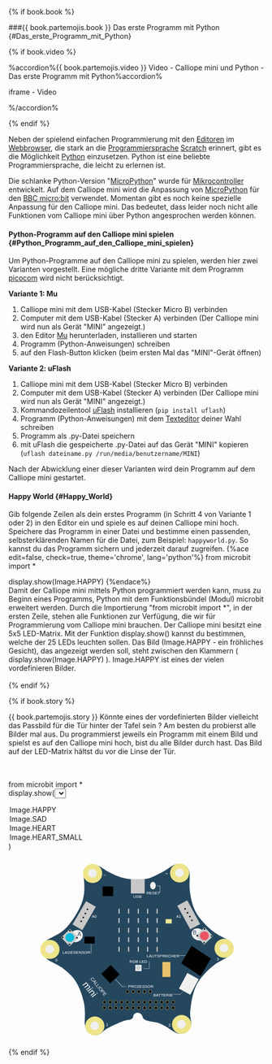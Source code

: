 {% if book.book %}

###{{ book.partemojis.book }} Das erste Programm mit Python {#Das_erste_Programm_mit_Python}

{% if book.video %}

%accordion%{{ book.partemojis.video }} Video - Calliope mini und Python - Das erste Programm mit Python%accordion%

iframe - Video

%/accordion%

<p></p>
{% endif %}

Neben der spielend einfachen Programmierung mit den [Editoren](http://calliope.cc/editor)
im [Webbrowser](https://de.wikipedia.org/wiki/Webbrowser), die stark an
die [Programmiersprache](https://de.wikipedia.org/wiki/Programmiersprache)
[Scratch](https://de.wikipedia.org/wiki/Scratch_%28Programmiersprache%29) erinnert,
gibt es die Möglichkeit [Python](https://de.wikipedia.org/wiki/Python_%28Programmiersprache%29) einzusetzen.
Python ist eine beliebte Programmiersprache, die leicht zu erlernen ist.

Die schlanke Python-Version "[MicroPython](https://micropython.org/)" wurde
für [Mikrocontroller](https://de.wikipedia.org/wiki/Mikrocontroller) entwickelt.
Auf dem Calliope mini wird die Anpassung von [MicroPython](https://microbit-micropython.readthedocs.io/en/latest/index.html)
für den [BBC micro:bit](https://de.wikipedia.org/wiki/BBC_micro:bit) verwendet.
Momentan gibt es noch keine spezielle Anpassung für den Calliope mini.
Das bedeutet, dass leider noch nicht alle Funktionen vom Calliope mini über Python angesprochen werden können.

#### Python-Programm auf den Calliope mini spielen {#Python_Programm_auf_den_Calliope_mini_spielen}

Um Python-Programme auf den Calliope mini zu spielen, werden hier zwei Varianten vorgestellt.
Eine mögliche dritte Variante mit dem Programm [picocom](https://github.com/calliope-mini/micropython#how-to-use)
wird nicht berücksichtigt.

**Variante 1: Mu**

1. Calliope mini mit dem USB-Kabel (Stecker Micro B) verbinden
2. Computer mit dem USB-Kabel (Stecker A) verbinden (Der Calliope mini wird nun als Gerät "MINI" angezeigt.)
3. den Editor [Mu](https://codewith.mu/) herunterladen, installieren und starten
4. Programm (Python-Anweisungen) schreiben
5. auf den Flash-Button klicken (beim ersten Mal das "MINI"-Gerät öffnen)

**Variante 2: uFlash**

1. Calliope mini mit dem USB-Kabel (Stecker Micro B) verbinden
2. Computer mit dem USB-Kabel (Stecker A) verbinden (Der Calliope mini wird nun als Gerät "MINI" angezeigt.)
3. Kommandozeilentool [uFlash](https://uflash.readthedocs.io/en/latest/) installieren (`pip install uflash`)
4. Programm (Python-Anweisungen) mit dem [Texteditor](https://de.wikipedia.org/wiki/Liste_von_Texteditoren) deiner Wahl schreiben
5. Programm als .py-Datei speichern
6. mit uFlash die gespeicherte .py-Datei auf das Gerät "MINI" kopieren (`uflash dateiname.py /run/media/benutzername/MINI`)

Nach der Abwicklung einer dieser Varianten wird dein Programm auf dem Calliope mini gestartet.

#### Happy World {#Happy_World}

Gib folgende Zeilen als dein erstes Programm (in Schritt 4 von Variante 1 oder 2) in den Editor ein
und spiele es auf deinen Calliope mini hoch. Speichere das Programm in einer Datei und bestimme
einen passenden, selbsterklärenden Namen für die Datei, zum Beispiel: `happyworld.py`.
So kannst du das Programm sichern und jederzeit darauf zugreifen.
{%ace edit=false, check=true, theme='chrome', lang='python'%}
from microbit import *

display.show(Image.HAPPY)
{%endace%}
<br/>
Damit der Calliope mini mittels Python programmiert werden kann, muss zu Beginn eines Programms,
Python mit dem Funktionsbündel (Modul) microbit erweitert werden. Durch die Importierung "from microbit import *",
in der ersten Zeile, stehen alle Funktionen zur Verfügung, die wir für Programmierung vom Calliope mini brauchen.
Der Calliope mini besitzt eine 5x5 LED-Matrix. Mit der Funktion display.show() kannst du bestimmen, welche
der 25 LEDs leuchten sollen. Das Bild (Image.HAPPY - ein fröhliches Gesicht),
das angezeigt werden soll, steht zwischen den Klammern ( display.show(Image.HAPPY) ).
Image.HAPPY ist eines der vielen vordefinieren Bilder.<br/><br/>
{% endif %}

{% if book.story %}

<div style="{{book.storycss}}">{{ book.partemojis.story }}
Könnte eines der vordefinierten Bilder vielleicht das Passbild für die Tür hinter der Tafel sein ?
Am besten du probierst alle Bilder mal aus. Du programmierst jeweils ein Programm mit einem Bild
und spielst es auf den Calliope mini hoch, bist du alle Bilder durch hast. Das Bild auf der LED-Matrix
hältst du vor die Linse der Tür.

<br/><br/>
from microbit import *
<br/>
display.show(<select name="bild" size="1" onchange="setImage(this.value)"> 
<option value="HAPPY" selected>Image.HAPPY</option>
<option value="SAD">Image.SAD</option>
<option value="HEART">Image.HEART</option>
<option value="HEART_SMALL">Image.HEART_SMALL</option>
</select>)

</div>

<div style="{{book.storycss}}background-image: none;text-align:center;">

<svg
   xmlns:dc="http://purl.org/dc/elements/1.1/"
   xmlns:cc="http://creativecommons.org/ns#"
   xmlns:rdf="http://www.w3.org/1999/02/22-rdf-syntax-ns#"
   xmlns:svg="http://www.w3.org/2000/svg"
   xmlns="http://www.w3.org/2000/svg"
   width="400"
   height="360"
   viewBox="0 0 105.83334 95.250003"
   version="1.1"
   id="svg8">
  <defs
     id="defs2">
    <marker
       orient="auto"
       refY="0"
       refX="0"
       id="Arrow1Lend"
       style="overflow:visible">
      <path
         id="path3335"
         d="M 0,0 5,-5 -12.5,0 5,5 Z"
         style="fill-rule:evenodd;stroke:#000000;stroke-width:1.00000003pt"
         transform="matrix(-0.8,0,0,-0.8,-10,0)" />
    </marker>
    <marker
       orient="auto"
       refY="0"
       refX="0"
       id="Arrow1Lstart"
       style="overflow:visible">
      <path
         id="path3332"
         d="M 0,0 5,-5 -12.5,0 5,5 Z"
         style="fill-rule:evenodd;stroke:#000000;stroke-width:1.00000003pt"
         transform="matrix(0.8,0,0,0.8,10,0)" />
    </marker>
    <linearGradient
       x1="86.851997"
       x2="86.851997"
       y1="32.324001"
       gradientUnits="userSpaceOnUse"
       y2="214.61"
       id="linearGradient5820">
      <stop
         offset="0"
         style="stop-color:#b7b7b7"
         id="stop5822" />
      <stop
         offset=".06875"
         style="stop-color:#b7b7b7"
         id="stop5824" />
      <stop
         offset=".34003"
         style="stop-color:#8c8c8c"
         id="stop5826" />
      <stop
         offset=".51347"
         style="stop-color:#676767"
         id="stop5828" />
      <stop
         offset="0.55"
         style="stop-color:#6b6b6b"
         id="stop5830" />
      <stop
         offset="0.775"
         style="stop-color:#3e3e3e"
         id="stop5832" />
      <stop
         offset="1"
         style="stop-color:#000000"
         id="stop5834" />
    </linearGradient>
    <clipPath
       clipPathUnits="userSpaceOnUse"
       id="clipPath2564">
      <path
         d="M 72.54,579.24 H 539.46 V 342.15 H 72.54 Z"
         id="path2566" />
    </clipPath>
  </defs>
  <metadata
     id="metadata5">
    <rdf:RDF>
      <cc:Work
         rdf:about="">
        <dc:format>image/svg+xml</dc:format>
        <dc:type
           rdf:resource="http://purl.org/dc/dcmitype/StillImage" />
        <dc:title></dc:title>
        <cc:license
           rdf:resource="http://creativecommons.org/publicdomain/zero/1.0/" />
        <dc:creator>
          <cc:Agent>
            <dc:title>openscreencast.de</dc:title>
          </cc:Agent>
        </dc:creator>
        <dc:language>deutsch, german</dc:language>
        <dc:subject>
          <rdf:Bag>
            <rdf:li>Calliope mini</rdf:li>
            <rdf:li>Technik</rdf:li>
            <rdf:li>IT</rdf:li>
            <rdf:li>Elektronik</rdf:li>
            <rdf:li>Computer</rdf:li>
            <rdf:li>Programmieren</rdf:li>
            <rdf:li>Programmierung</rdf:li>
            <rdf:li>Board</rdf:li>
            <rdf:li>usb</rdf:li>
            <rdf:li>usb-cable</rdf:li>
            <rdf:li>USB-Kabel</rdf:li>
            <rdf:li>PC</rdf:li>
          </rdf:Bag>
        </dc:subject>
        <dc:description>Calliope mini - computer - usb - als svg</dc:description>
        <dc:source>openscreencast.de</dc:source>
      </cc:Work>
      <cc:License
         rdf:about="http://creativecommons.org/publicdomain/zero/1.0/">
        <cc:permits
           rdf:resource="http://creativecommons.org/ns#Reproduction" />
        <cc:permits
           rdf:resource="http://creativecommons.org/ns#Distribution" />
        <cc:permits
           rdf:resource="http://creativecommons.org/ns#DerivativeWorks" />
      </cc:License>
    </rdf:RDF>
  </metadata>
  <path
     id="platine"
     d="m 3.890517,45.560531 c 0.484504,-1.075115 0.396781,-0.925293 2.274994,-2.494785 1.878214,-1.569492 6.196367,-2.745546 9.577661,-6.014553 3.38129,-3.269006 7.68354,-9.941888 9.18023,-14.914747 1.4967,-4.972865 0.64634,-10.267517 0.44952,-13.638268 -0.19681,-3.370751 2.40179,-4.369583 2.40179,-4.369583 0,0 1.15801,-0.80388 3.30764,-0.432061 2.14964,0.371819 2.82031,0.829646 5.36607,2.522269 2.54575,1.692624 6.35759,3.46299 9.62311,4.308857 3.26551,0.845862 7.43926,1.038893 10.96911,0.622929 3.52985,-0.415964 6.57919,-2.275887 9.14487,-3.552322 2.56567,-1.276429 5.3027,-3.70136 7.31088,-4.179054 2.00817,-0.477693 3.29168,0.01431 4.53882,0.628068 1.24714,0.613739 1.70586,1.110572 2.38996,2.95175 0.68411,1.841178 -0.0774,5.890845 0.25665,9.290218 0.33405,3.399373 1.09522,7.529741 2.64162,10.920854 1.54642,3.391119 4.25496,6.312044 6.68692,8.69043 2.43196,2.378387 5.28147,4.198092 8.20578,5.622895 2.924318,1.424803 3.350478,1.617186 4.331978,2.983809 0.98149,1.366623 1.21088,2.994605 0.54108,4.75914 -0.66981,1.764534 -5.596698,4.021355 -8.065528,5.514169 -2.46884,1.492815 -6.99165,5.516339 -9.82619,9.804822 -2.83454,4.288478 -3.69708,10.788037 -4.18244,14.868299 -0.48536,4.080259 1.22139,6.784509 0.072,8.971419 -1.14935,2.18691 -3.0021,3.05557 -5.1994,3.24495 -2.1973,0.18937 -4.92861,-2.12451 -6.42108,-3.03517 -1.49247,-0.91065 -3.93756,-2.31015 -6.08819,-2.81413 -2.15063,-0.50397 -5.10439,-0.72873 -6.29479,-1.62777 -1.19041,-0.89904 -0.7847,-1.56698 -1.23821,-2.11256 -0.4535,-0.54557 -0.80995,-0.96747 -1.36648,-1.183907 -0.55653,-0.216436 -1.08989,-0.254535 -1.62132,-0.07282 -0.53144,0.181717 -1.03096,0.470417 -1.38617,1.034757 -0.35522,0.56433 0.0317,1.12111 -0.86902,1.97422 -0.90073,0.85311 -2.47762,0.49388 -4.65341,1.29115 -2.17578,0.79728 -6.06371,2.56586 -8.24138,3.79779 -2.17767,1.23194 -3.15056,2.915 -4.9077,3.342 -1.75714,0.427 -3.44916,-0.0959 -4.82573,-1.0966 -1.37656,-1.00068 -2.02248,-4.38383 -2.02049,-5.38782 0.002,-1.00399 0.46058,-6.194932 -0.38497,-10.142252 -0.84555,-3.94732 -2.2633,-8.114615 -4.28257,-11.225811 -2.01927,-3.111195 -4.76256,-5.333415 -7.25144,-7.229105 C 11.545818,55.286318 8.33632,54.386227 6.621698,52.957333 4.907076,51.52844 3.90978,50.602791 3.4938,49.238354 3.077821,47.873917 3.40598,46.635644 3.890479,45.560528 Z"
     style="fill:#25475e;fill-opacity:1;stroke:none;stroke-width:0.1490743px;stroke-linecap:butt;stroke-linejoin:miter;stroke-opacity:1">
    <title
       id="title4070">Platine</title>
  </path>
  <ellipse
     ry="4.9313893"
     rx="4.9995027"
     cy="8.2011948"
     cx="30.079765"
     id="ecke_minus"
     style="fill:#eee489;fill-opacity:1;stroke:none;stroke-width:0.25832531;stroke-opacity:1">
    <title
       id="title192">Ecke Minus - Krokodilklemmenanschluss</title>
  </ellipse>
  <ellipse
     ry="2.22838"
     rx="2.2591591"
     cy="8.0898094"
     cx="30.002678"
     id="path4302-6"
     style="fill:#f0f0f0;fill-opacity:1;stroke:none;stroke-width:0.1167312;stroke-opacity:1" />
  <ellipse
     ry="4.9313893"
     rx="4.9995027"
     cy="7.9493394"
     cx="75.455139"
     id="ecke_plus"
     style="fill:#eee489;fill-opacity:1;stroke:none;stroke-width:0.25832531;stroke-opacity:1">
    <title
       id="title194">Ecke Plus - Krokodilklemmenanschluss für 3.3V</title>
  </ellipse>
  <ellipse
     ry="2.22838"
     rx="2.2591591"
     cy="7.8379521"
     cx="75.378052"
     id="path4302-6-9"
     style="fill:#f0f0f0;fill-opacity:1;stroke:none;stroke-width:0.1167312;stroke-opacity:1" />
  <ellipse
     ry="4.9313893"
     rx="4.9995027"
     cy="47.162285"
     cx="98.659485"
     id="ecke_p3"
     style="fill:#eee489;fill-opacity:1;stroke:none;stroke-width:0.25832531;stroke-opacity:1">
    <title
       id="title202">Ecke P3</title>
  </ellipse>
  <ellipse
     ry="2.22838"
     rx="2.2591591"
     cy="47.050896"
     cx="98.582413"
     id="path4302-6-2"
     style="fill:#f0f0f0;fill-opacity:1;stroke:none;stroke-width:0.1167312;stroke-opacity:1" />
  <ellipse
     ry="4.9313893"
     rx="4.9995027"
     cy="86.834099"
     cx="76.474197"
     id="ecke_p2"
     style="fill:#eee489;fill-opacity:1;stroke:none;stroke-width:0.25832531;stroke-opacity:1">
    <title
       id="title200">Ecke P2</title>
  </ellipse>
  <ellipse
     ry="2.22838"
     rx="2.2591591"
     cy="86.722702"
     cx="76.397125"
     id="path4302-6-0"
     style="fill:#f0f0f0;fill-opacity:1;stroke:none;stroke-width:0.1167312;stroke-opacity:1" />
  <ellipse
     ry="4.9313893"
     rx="4.9995027"
     cy="87.627228"
     cx="31.241798"
     id="ecke_p1"
     style="fill:#eee489;fill-opacity:1;stroke:none;stroke-width:0.25832531;stroke-opacity:1">
    <title
       id="title198">Ecke P1</title>
  </ellipse>
  <ellipse
     ry="2.22838"
     rx="2.2591591"
     cy="87.515839"
     cx="31.164719"
     id="path4302-6-3"
     style="fill:#f0f0f0;fill-opacity:1;stroke:none;stroke-width:0.1167312;stroke-opacity:1" />
  <ellipse
     ry="4.9313893"
     rx="4.9995027"
     cy="47.759148"
     cx="7.8388829"
     id="ecke_p0"
     style="fill:#eee489;fill-opacity:1;stroke:none;stroke-width:0.25832531;stroke-opacity:1">
    <title
       id="title196">Ecke P0</title>
  </ellipse>
  <ellipse
     ry="2.22838"
     rx="2.2591591"
     cy="47.647758"
     cx="7.7618032"
     id="path4302-6-6"
     style="fill:#f0f0f0;fill-opacity:1;stroke:none;stroke-width:0.1167312;stroke-opacity:1" />
  <rect
     y="11.162003"
     x="50.028076"
     height="7.4461451"
     width="7.20157"
     id="usb"
     style="fill:#c8c8c8;fill-opacity:1;stroke:none;stroke-width:0.1490743;stroke-opacity:1">
    <title
       id="title1142">USB Micro B Anschluss (Programmierung, Stromversorgung)</title>
  </rect>
  <rect
     y="26.543554"
     x="53.610313"
     height="2.5082183"
     width="0.59927541"
     id="02"
     style="fill:#c8c8c8;fill-opacity:1;stroke:none;stroke-width:0.13808684;stroke-opacity:1">
    <title
       id="title4091">02</title>
  </rect>
  <rect
     y="31.462849"
     x="53.610378"
     height="2.5082183"
     width="0.59927541"
     id="12"
     style="fill:#c8c8c8;fill-opacity:1;stroke:none;stroke-width:0.13808684;stroke-opacity:1">
    <title
       id="title4101">12</title>
  </rect>
  <rect
     y="36.518127"
     x="53.610378"
     height="2.5082183"
     width="0.59927541"
     id="22"
     style="fill:#c8c8c8;fill-opacity:1;stroke:none;stroke-width:0.13808684;stroke-opacity:1">
    <title
       id="title4111">22</title>
  </rect>
  <rect
     y="41.437424"
     x="53.61042"
     height="2.5082183"
     width="0.59927541"
     id="32"
     style="fill:#c8c8c8;fill-opacity:1;stroke:none;stroke-width:0.13808684;stroke-opacity:1">
    <title
       id="title4121">32</title>
  </rect>
  <rect
     y="46.399086"
     x="53.610378"
     height="2.5082183"
     width="0.59927541"
     id="42"
     style="fill:#c8c8c8;fill-opacity:1;stroke:none;stroke-width:0.13808684;stroke-opacity:1">
    <title
       id="title4131">42</title>
  </rect>
  <rect
     y="26.543554"
     x="58.462666"
     height="2.5082183"
     width="0.59927541"
     id="03"
     style="fill:#c8c8c8;fill-opacity:1;stroke:none;stroke-width:0.13808684;stroke-opacity:1">
    <title
       id="title4093">03</title>
  </rect>
  <rect
     y="31.462849"
     x="58.462666"
     height="2.5082183"
     width="0.59927541"
     id="13"
     style="fill:#c8c8c8;fill-opacity:1;stroke:none;stroke-width:0.13808684;stroke-opacity:1">
    <title
       id="title4103">13</title>
  </rect>
  <rect
     y="36.518127"
     x="58.462666"
     height="2.5082183"
     width="0.59927541"
     id="23"
     style="fill:#c8c8c8;fill-opacity:1;stroke:none;stroke-width:0.13808684;stroke-opacity:1">
    <title
       id="title4113">23</title>
  </rect>
  <rect
     y="41.437416"
     x="58.462666"
     height="2.5082183"
     width="0.59927541"
     id="33"
     style="fill:#c8c8c8;fill-opacity:1;stroke:none;stroke-width:0.13808684;stroke-opacity:1">
    <title
       id="title4123">33</title>
  </rect>
  <rect
     y="46.399086"
     x="58.462666"
     height="2.5082183"
     width="0.59927541"
     id="43"
     style="fill:#c8c8c8;fill-opacity:1;stroke:none;stroke-width:0.13808684;stroke-opacity:1">
    <title
       id="title4133">43</title>
  </rect>
  <rect
     y="26.543554"
     x="48.539349"
     height="2.5082183"
     width="0.59927541"
     id="01"
     style="fill:#c8c8c8;fill-opacity:1;stroke:none;stroke-width:0.13808684;stroke-opacity:1">
    <title
       id="title4089">01</title>
  </rect>
  <rect
     y="31.462849"
     x="48.539349"
     height="2.5082183"
     width="0.59927541"
     id="11"
     style="fill:#c8c8c8;fill-opacity:1;stroke:none;stroke-width:0.13808684;stroke-opacity:1">
    <title
       id="title4099">11</title>
  </rect>
  <rect
     y="36.518127"
     x="48.539349"
     height="2.5082183"
     width="0.59927541"
     id="21"
     style="fill:#c8c8c8;fill-opacity:1;stroke:none;stroke-width:0.13808684;stroke-opacity:1">
    <title
       id="title4109">21</title>
  </rect>
  <rect
     y="41.437416"
     x="48.539349"
     height="2.5082183"
     width="0.59927541"
     id="31"
     style="fill:#c8c8c8;fill-opacity:1;stroke:none;stroke-width:0.13808684;stroke-opacity:1">
    <title
       id="title4119">31</title>
  </rect>
  <rect
     y="46.399086"
     x="48.539349"
     height="2.5082183"
     width="0.59927541"
     id="41"
     style="fill:#c8c8c8;fill-opacity:1;stroke:none;stroke-width:0.13808684;stroke-opacity:1">
    <title
       id="title4129">41</title>
  </rect>
  <rect
     y="26.543554"
     x="63.42437"
     height="2.5082183"
     width="0.59927541"
     id="04"
     style="fill:#c8c8c8;fill-opacity:1;stroke:none;stroke-width:0.13808684;stroke-opacity:1">
    <title
       id="title4095">04</title>
  </rect>
  <rect
     y="31.462849"
     x="63.42437"
     height="2.5082183"
     width="0.59927541"
     id="14"
     style="fill:#c8c8c8;fill-opacity:1;stroke:none;stroke-width:0.13808684;stroke-opacity:1">
    <title
       id="title4105">14</title>
  </rect>
  <rect
     y="36.518127"
     x="63.42437"
     height="2.5082183"
     width="0.59927541"
     id="24"
     style="fill:#c8c8c8;fill-opacity:1;stroke:none;stroke-width:0.13808684;stroke-opacity:1">
    <title
       id="title4115">24</title>
  </rect>
  <rect
     y="41.437416"
     x="63.42437"
     height="2.5082183"
     width="0.59927541"
     id="34"
     style="fill:#c8c8c8;fill-opacity:1;stroke:none;stroke-width:0.13808684;stroke-opacity:1">
    <title
       id="title4125">34</title>
  </rect>
  <rect
     y="46.399086"
     x="63.42437"
     height="2.5082183"
     width="0.59927541"
     id="44"
     style="fill:#c8c8c8;fill-opacity:1;stroke:none;stroke-width:0.13808684;stroke-opacity:1">
    <title
       id="title4135">44</title>
  </rect>
  <rect
     y="26.543554"
     x="43.577698"
     height="2.5082183"
     width="0.59927541"
     id="00"
     style="fill:#c8c8c8;fill-opacity:1;stroke:none;stroke-width:0.13808684;stroke-opacity:1">
    <title
       id="title4087">00</title>
  </rect>
  <rect
     y="31.462849"
     x="43.577698"
     height="2.5082183"
     width="0.59927541"
     id="10"
     style="fill:#c8c8c8;fill-opacity:1;stroke:none;stroke-width:0.13808684;stroke-opacity:1">
    <title
       id="title4097">10</title>
  </rect>
  <rect
     y="36.518127"
     x="43.577698"
     height="2.5082183"
     width="0.59927541"
     id="20"
     style="fill:#c8c8c8;fill-opacity:1;stroke:none;stroke-width:0.13808684;stroke-opacity:1">
    <title
       id="title4107">20</title>
  </rect>
  <rect
     y="41.437416"
     x="43.577698"
     height="2.5082183"
     width="0.59927541"
     id="30"
     style="fill:#c8c8c8;fill-opacity:1;stroke:none;stroke-width:0.13808684;stroke-opacity:1">
    <title
       id="title4117">30</title>
  </rect>
  <rect
     y="46.399086"
     x="43.577698"
     height="2.5082183"
     width="0.59927541"
     id="40"
     style="fill:#c8c8c8;fill-opacity:1;stroke:none;stroke-width:0.13808684;stroke-opacity:1">
    <title
       id="title4127">40</title>
  </rect>
  <ellipse
     transform="matrix(0.75421528,-0.65662723,0.69943347,0.71469771,0,0)"
     ry="3.0237734"
     rx="3.5415039"
     cy="45.016479"
     cx="-13.137115"
     id="path1297"
     style="fill:#f0f0f0;fill-opacity:1;stroke:none;stroke-width:0.19184434" />
  <rect
     transform="rotate(46.255487)"
     y="12.442396"
     x="39.428463"
     height="6.4015322"
     width="6.3901811"
     id="rect4595"
     style="fill:#c8c8c8;fill-opacity:1;stroke:none;stroke-width:0.23974352;stroke-opacity:1" />
  <ellipse
     ry="0.40498772"
     rx="0.41058153"
     cy="37.963825"
     cx="18.250793"
     id="path4302-6-1"
     style="fill:#000000;fill-opacity:1;stroke:none;stroke-width:0.02121483;stroke-opacity:1" />
  <ellipse
     ry="0.40498772"
     rx="0.41058153"
     cy="41.456707"
     cx="14.471161"
     id="path4302-6-1-9"
     style="fill:#000000;fill-opacity:1;stroke:none;stroke-width:0.02121483;stroke-opacity:1" />
  <ellipse
     ry="0.40498772"
     rx="0.41058153"
     cy="45.152191"
     cx="18.017044"
     id="path4302-6-1-4"
     style="fill:#000000;fill-opacity:1;stroke:none;stroke-width:0.02121483;stroke-opacity:1" />
  <ellipse
     ry="0.40498772"
     rx="0.41058153"
     cy="41.65826"
     cx="21.901535"
     id="path4302-6-1-7"
     style="fill:#000000;fill-opacity:1;stroke:none;stroke-width:0.02121483;stroke-opacity:1" />
  <ellipse
     ry="2.2787387"
     rx="2.3102136"
     cy="41.532673"
     cx="18.182304"
     id="knopfa"
     style="fill:#00bcdd;fill-opacity:1;stroke:none;stroke-width:0.11936919;stroke-opacity:1">
    <title
       id="title172">Knopf A - programmierbar</title>
  </ellipse>
  <ellipse
     transform="matrix(-0.75421527,-0.65662723,-0.69943347,0.71469771,0,0)"
     ry="3.0237734"
     rx="3.5415039"
     cy="-25.817919"
     cx="-88.916763"
     id="path1297-2"
     style="fill:#f0f0f0;fill-opacity:1;stroke:none;stroke-width:0.19184433" />
  <rect
     transform="rotate(46.255487)"
     y="-38.883652"
     x="87.332695"
     height="6.4015322"
     width="6.3901811"
     id="rect4595-4"
     style="fill:#c8c8c8;fill-opacity:1;stroke:none;stroke-width:0.23974353;stroke-opacity:1" />
  <ellipse
     ry="0.40498772"
     rx="0.41058153"
     cy="37.082211"
     cx="88.453369"
     id="path4302-6-1-5"
     style="fill:#000000;fill-opacity:1;stroke:none;stroke-width:0.02121483;stroke-opacity:1" />
  <ellipse
     ry="0.40498772"
     rx="0.41058153"
     cy="40.575092"
     cx="84.673737"
     id="path4302-6-1-9-0"
     style="fill:#000000;fill-opacity:1;stroke:none;stroke-width:0.02121483;stroke-opacity:1" />
  <ellipse
     ry="0.40498772"
     rx="0.41058153"
     cy="44.270573"
     cx="88.21962"
     id="path4302-6-1-4-3"
     style="fill:#000000;fill-opacity:1;stroke:none;stroke-width:0.02121483;stroke-opacity:1" />
  <ellipse
     ry="0.40498772"
     rx="0.41058153"
     cy="40.776646"
     cx="92.104111"
     id="path4302-6-1-7-6"
     style="fill:#000000;fill-opacity:1;stroke:none;stroke-width:0.02121483;stroke-opacity:1" />
  <ellipse
     ry="2.2787387"
     rx="2.3102136"
     cy="40.651058"
     cx="88.384888"
     id="knopfb"
     style="fill:#e95262;fill-opacity:1;stroke:none;stroke-width:0.11936919;stroke-opacity:1">
    <title
       id="title174">Knopf B - programmierbar</title>
  </ellipse>
  <g
     transform="matrix(0.56343044,0,0,0.56343044,-8.598309,-59.447993)"
     id="verbindungsstecker_a0">
    <title
       id="title188">Verbindungs-Stecker A0 - Grove-Connector</title>
    <rect
       style="fill:#c8c8c8;fill-opacity:1;stroke:none;stroke-width:0.32808203;stroke-opacity:1"
       id="rect4408-0"
       width="10.415204"
       height="24.937338"
       x="127.11486"
       y="94.682167"
       transform="rotate(30.055793)" />
    <ellipse
       style="fill:#000000;fill-opacity:1;stroke:none;stroke-width:0.03765297;stroke-opacity:1"
       id="path4302-6-1-6"
       cx="63.853874"
       cy="153.21654"
       rx="0.72871733"
       ry="0.71878922" />
    <ellipse
       style="fill:#000000;fill-opacity:1;stroke:none;stroke-width:0.03765297;stroke-opacity:1"
       id="path4302-6-1-6-3"
       cx="61.925835"
       cy="157.07407"
       rx="0.72871733"
       ry="0.71878922" />
    <ellipse
       style="fill:#000000;fill-opacity:1;stroke:none;stroke-width:0.03765297;stroke-opacity:1"
       id="path4302-6-1-6-3-2"
       cx="60.049469"
       cy="160.68706"
       rx="0.72871733"
       ry="0.71878922" />
    <ellipse
       style="fill:#000000;fill-opacity:1;stroke:none;stroke-width:0.03765297;stroke-opacity:1"
       id="path4302-6-1-6-3-0"
       cx="58.045006"
       cy="164.17775"
       rx="0.72871733"
       ry="0.71878922" />
  </g>
  <g
     id="verbindungsstecker_a1"
     transform="matrix(0.29212256,-0.48178654,0.48178654,0.29212256,-14.189152,12.623407)">
    <title
       id="title190">Verbindungs-Stecker A1 - Grove-Connector</title>
    <rect
       style="fill:#c8c8c8;fill-opacity:1;stroke:none;stroke-width:0.32808203;stroke-opacity:1"
       id="rect4408-0-1"
       width="10.415204"
       height="24.937338"
       x="127.11486"
       y="94.682167"
       transform="rotate(30.055793)" />
    <ellipse
       style="fill:#000000;fill-opacity:1;stroke:none;stroke-width:0.03765297;stroke-opacity:1"
       id="path4302-6-1-6-5"
       cx="63.853874"
       cy="153.21654"
       rx="0.72871733"
       ry="0.71878922" />
    <ellipse
       style="fill:#000000;fill-opacity:1;stroke:none;stroke-width:0.03765297;stroke-opacity:1"
       id="path4302-6-1-6-3-5"
       cx="61.925835"
       cy="157.07407"
       rx="0.72871733"
       ry="0.71878922" />
    <ellipse
       style="fill:#000000;fill-opacity:1;stroke:none;stroke-width:0.03765297;stroke-opacity:1"
       id="path4302-6-1-6-3-2-4"
       cx="60.049469"
       cy="160.68706"
       rx="0.72871733"
       ry="0.71878922" />
    <ellipse
       style="fill:#000000;fill-opacity:1;stroke:none;stroke-width:0.03765297;stroke-opacity:1"
       id="path4302-6-1-6-3-0-7"
       cx="58.045006"
       cy="164.17775"
       rx="0.72871733"
       ry="0.71878922" />
  </g>
  <ellipse
     ry="1.9559932"
     rx="1.4551616"
     cy="14.496822"
     cx="61.542343"
     id="reset"
     style="fill:#f0f0f0;fill-opacity:1;stroke:none;stroke-width:0.08777244;stroke-opacity:1">
    <title
       id="title168">Reset-Knopf</title>
  </ellipse>
  <rect
     transform="matrix(0.83424255,0.55139765,-0.50958116,0.86042259,0,0)"
     y="-6.7832327"
     x="93.762878"
     height="10.570351"
     width="12.073917"
     id="lautsprecher"
     style="fill:#000000;fill-opacity:1;stroke:none;stroke-width:0.16911185;stroke-opacity:1">
    <title
       id="title180">Piezo-Lautsprecher</title>
  </rect>
  <rect
     transform="rotate(46.564531)"
     y="9.7164316"
     x="67.72065"
     height="6.7663298"
     width="6.7663298"
     id="prozessor"
     style="fill:#000000;fill-opacity:1;stroke:none;stroke-width:0.15122876;stroke-opacity:1">
    <title
       id="title184">32-bit ARM Cortex M0 processor (16MHz), 16kB RAM, 256kB Flash, Bluetooth Low Energy</title>
  </rect>
  <rect
     transform="rotate(0.64040907)"
     y="55.183193"
     x="52.998272"
     height="3.2479427"
     width="3.2479427"
     id="rect4821-6"
     style="fill:#f0f0f0;fill-opacity:1;stroke:none;stroke-width:0.07259213;stroke-opacity:1" />
  <ellipse
     ry="1.2140988"
     rx="1.2308685"
     cy="57.25441"
     cx="53.920456"
     id="rgbled"
     style="fill:#c8d2d2;fill-opacity:1;stroke:none;stroke-width:0.06359921;stroke-opacity:1">
    <title
       id="title182">Programmierbare RGB LED</title>
  </ellipse>
  <rect
     y="54.304558"
     x="66.469849"
     height="7.8039289"
     width="4.1664691"
     id="rect4868"
     style="fill:#eac169;fill-opacity:1;stroke:none;stroke-width:0.18170632;stroke-opacity:1" />
  <rect
     transform="matrix(0.87619329,0.48195987,-0.47272332,0.88121091,0,0)"
     y="14.246325"
     x="98.390762"
     height="9.2234249"
     width="6.7233295"
     id="batterie"
     style="fill:#f0f0f0;fill-opacity:1;stroke:none;stroke-width:0.25093868;stroke-opacity:1">
    <title
       id="title186">JST Batterieanschluss (3.3V)</title>
  </rect>
  <g
     transform="matrix(0.56343044,0,0,0.56343044,-8.598309,-59.149844)"
     id="g5143">
    <ellipse
       style="fill:#000000;fill-opacity:1;stroke:#ecdf8a;stroke-width:0.26458332;stroke-opacity:1"
       id="path4885"
       cx="100.79944"
       cy="228.65224"
       rx="1.4483957"
       ry="1.5404671" />
    <ellipse
       style="fill:#000000;fill-opacity:1;stroke:#ecdf8a;stroke-width:0.26458332;stroke-opacity:1"
       id="path4885-2"
       cx="106.0911"
       cy="228.65224"
       rx="1.4483957"
       ry="1.5404671" />
    <ellipse
       style="fill:#000000;fill-opacity:1;stroke:#ecdf8a;stroke-width:0.26458332;stroke-opacity:1"
       id="path4885-2-5"
       cx="111.38277"
       cy="228.65224"
       rx="1.4483957"
       ry="1.5404671" />
    <ellipse
       style="fill:#000000;fill-opacity:1;stroke:#ecdf8a;stroke-width:0.26458332;stroke-opacity:1"
       id="path4885-2-5-4"
       cx="116.67444"
       cy="228.65224"
       rx="1.4483957"
       ry="1.5404671" />
    <ellipse
       style="fill:#000000;fill-opacity:1;stroke:#ecdf8a;stroke-width:0.26458332;stroke-opacity:1"
       id="path4885-2-5-4-7"
       cx="121.9661"
       cy="228.65224"
       rx="1.4483957"
       ry="1.5404671" />
    <ellipse
       style="fill:#000000;fill-opacity:1;stroke:#ecdf8a;stroke-width:0.26458332;stroke-opacity:1"
       id="path4885-4"
       cx="100.79944"
       cy="238.44182"
       rx="1.4483957"
       ry="1.5404671" />
    <ellipse
       style="fill:#000000;fill-opacity:1;stroke:#ecdf8a;stroke-width:0.26458332;stroke-opacity:1"
       id="path4885-2-4"
       cx="106.09111"
       cy="238.44182"
       rx="1.4483957"
       ry="1.5404671" />
    <ellipse
       style="fill:#000000;fill-opacity:1;stroke:#ecdf8a;stroke-width:0.26458332;stroke-opacity:1"
       id="path4885-2-5-3"
       cx="111.38277"
       cy="238.44182"
       rx="1.4483957"
       ry="1.5404671" />
    <ellipse
       style="fill:#000000;fill-opacity:1;stroke:#ecdf8a;stroke-width:0.26458332;stroke-opacity:1"
       id="path4885-2-5-4-0"
       cx="116.67444"
       cy="238.44182"
       rx="1.4483957"
       ry="1.5404671" />
    <ellipse
       style="fill:#000000;fill-opacity:1;stroke:#ecdf8a;stroke-width:0.26458332;stroke-opacity:1"
       id="path4885-2-5-4-7-7"
       cx="121.96611"
       cy="238.44182"
       rx="1.4483957"
       ry="1.5404671" />
    <ellipse
       style="fill:#000000;fill-opacity:1;stroke:#ecdf8a;stroke-width:0.26458332;stroke-opacity:1"
       id="path4885-4-8"
       cx="100.79944"
       cy="243.73347"
       rx="1.4483957"
       ry="1.5404671" />
    <ellipse
       style="fill:#000000;fill-opacity:1;stroke:#ecdf8a;stroke-width:0.26458332;stroke-opacity:1"
       id="path4885-2-4-6"
       cx="106.09111"
       cy="243.73347"
       rx="1.4483957"
       ry="1.5404671" />
    <ellipse
       style="fill:#000000;fill-opacity:1;stroke:#ecdf8a;stroke-width:0.26458332;stroke-opacity:1"
       id="path4885-2-5-3-8"
       cx="111.38277"
       cy="243.73347"
       rx="1.4483957"
       ry="1.5404671" />
    <ellipse
       style="fill:#000000;fill-opacity:1;stroke:#ecdf8a;stroke-width:0.26458332;stroke-opacity:1"
       id="path4885-2-5-4-0-8"
       cx="116.67444"
       cy="243.73347"
       rx="1.4483957"
       ry="1.5404671" />
    <ellipse
       style="fill:#000000;fill-opacity:1;stroke:#ecdf8a;stroke-width:0.26458332;stroke-opacity:1"
       id="path4885-2-5-4-7-7-4"
       cx="121.96611"
       cy="243.73347"
       rx="1.4483957"
       ry="1.5404671" />
    <ellipse
       style="fill:#000000;fill-opacity:1;stroke:#ecdf8a;stroke-width:0.26458332;stroke-opacity:1"
       id="path4885-2-4-3"
       cx="127.25777"
       cy="238.44182"
       rx="1.4483957"
       ry="1.5404671" />
    <ellipse
       style="fill:#000000;fill-opacity:1;stroke:#ecdf8a;stroke-width:0.26458332;stroke-opacity:1"
       id="path4885-2-5-3-1"
       cx="132.54942"
       cy="238.44182"
       rx="1.4483957"
       ry="1.5404671" />
    <ellipse
       style="fill:#000000;fill-opacity:1;stroke:#ecdf8a;stroke-width:0.26458332;stroke-opacity:1"
       id="path4885-2-5-4-0-4"
       cx="137.84109"
       cy="238.44182"
       rx="1.4483957"
       ry="1.5404671" />
    <ellipse
       style="fill:#000000;fill-opacity:1;stroke:#ecdf8a;stroke-width:0.26458332;stroke-opacity:1"
       id="path4885-2-5-4-7-7-9"
       cx="143.13277"
       cy="238.44182"
       rx="1.4483957"
       ry="1.5404671" />
    <ellipse
       style="fill:#000000;fill-opacity:1;stroke:#ecdf8a;stroke-width:0.26458332;stroke-opacity:1"
       id="path4885-2-4-6-2"
       cx="127.25777"
       cy="243.73347"
       rx="1.4483957"
       ry="1.5404671" />
    <ellipse
       style="fill:#000000;fill-opacity:1;stroke:#ecdf8a;stroke-width:0.26458332;stroke-opacity:1"
       id="path4885-2-5-3-8-0"
       cx="132.54942"
       cy="243.73347"
       rx="1.4483957"
       ry="1.5404671" />
    <ellipse
       style="fill:#000000;fill-opacity:1;stroke:#ecdf8a;stroke-width:0.26458332;stroke-opacity:1"
       id="path4885-2-5-4-0-8-6"
       cx="137.84109"
       cy="243.73347"
       rx="1.4483957"
       ry="1.5404671" />
    <ellipse
       style="fill:#000000;fill-opacity:1;stroke:#ecdf8a;stroke-width:0.26458332;stroke-opacity:1"
       id="path4885-2-5-4-7-7-4-8"
       cx="143.13277"
       cy="243.73347"
       rx="1.4483957"
       ry="1.5404671" />
    <ellipse
       style="fill:#000000;fill-opacity:1;stroke:#ecdf8a;stroke-width:0.26458332;stroke-opacity:1"
       id="path4885-2-4-3-9"
       cx="79.632767"
       cy="238.44182"
       rx="1.4483957"
       ry="1.5404671" />
    <ellipse
       style="fill:#000000;fill-opacity:1;stroke:#ecdf8a;stroke-width:0.26458332;stroke-opacity:1"
       id="path4885-2-5-3-1-2"
       cx="84.924423"
       cy="238.44182"
       rx="1.4483957"
       ry="1.5404671" />
    <ellipse
       style="fill:#000000;fill-opacity:1;stroke:#ecdf8a;stroke-width:0.26458332;stroke-opacity:1"
       id="path4885-2-5-4-0-4-6"
       cx="90.216095"
       cy="238.44182"
       rx="1.4483957"
       ry="1.5404671" />
    <ellipse
       style="fill:#000000;fill-opacity:1;stroke:#ecdf8a;stroke-width:0.26458332;stroke-opacity:1"
       id="path4885-2-5-4-7-7-9-6"
       cx="95.507759"
       cy="238.44182"
       rx="1.4483957"
       ry="1.5404671" />
    <ellipse
       style="fill:#000000;fill-opacity:1;stroke:#ecdf8a;stroke-width:0.26458332;stroke-opacity:1"
       id="path4885-2-4-6-2-4"
       cx="79.632767"
       cy="243.73347"
       rx="1.4483957"
       ry="1.5404671" />
    <ellipse
       style="fill:#000000;fill-opacity:1;stroke:#ecdf8a;stroke-width:0.26458332;stroke-opacity:1"
       id="path4885-2-5-3-8-0-9"
       cx="84.924423"
       cy="243.73347"
       rx="1.4483957"
       ry="1.5404671" />
    <ellipse
       style="fill:#000000;fill-opacity:1;stroke:#ecdf8a;stroke-width:0.26458332;stroke-opacity:1"
       id="path4885-2-5-4-0-8-6-5"
       cx="90.216095"
       cy="243.73347"
       rx="1.4483957"
       ry="1.5404671" />
    <ellipse
       style="fill:#000000;fill-opacity:1;stroke:#ecdf8a;stroke-width:0.26458332;stroke-opacity:1"
       id="path4885-2-5-4-7-7-4-8-0"
       cx="95.507759"
       cy="243.73347"
       rx="1.4483957"
       ry="1.5404671" />
  </g>
  <text
     transform="matrix(0.6256878,0.77274345,-0.81191607,0.59550015,0,0)"
     id="text113"
     y="17.203327"
     x="68.309448"
     style="font-style:normal;font-weight:normal;font-size:2.42020297px;font-family:sans-serif;fill:#ffffff;fill-opacity:1;stroke:none;stroke-width:0.06050507"
     xml:space="preserve"><tspan
       style="fill:#ffffff;fill-opacity:1;stroke-width:0.06050507"
       y="17.203327"
       x="68.309448"
       id="tspan111">CALLIOPE</tspan><tspan
       id="tspan115"
       style="font-size:4.83199692px;line-height:1.25;fill:#ffffff;fill-opacity:1;stroke-width:0.06050507"
       y="22.362453"
       x="68.309448">mini</tspan></text>
  <text
     transform="scale(1.0006698,0.99933065)"
     id="text924"
     y="67.880737"
     x="48.544655"
     style="font-style:normal;font-weight:normal;font-size:1.55164218px;font-family:sans-serif;fill:#ffffff;fill-opacity:1;stroke:none;stroke-width:0.03879105"
     xml:space="preserve"><tspan
       style="font-size:2.11666679px;fill:#ffffff;fill-opacity:1;stroke-width:0.03879105"
       y="67.880737"
       x="48.544655"
       id="tspan922">PROZESSOR</tspan></text>
  <text
     transform="scale(1.0006698,0.99933065)"
     id="text924-3"
     y="72.157257"
     x="61.654243"
     style="font-style:normal;font-weight:normal;font-size:1.55164218px;font-family:sans-serif;fill:#ffffff;fill-opacity:1;stroke:none;stroke-width:0.03879105"
     xml:space="preserve"><tspan
       style="font-size:2.11666679px;fill:#ffffff;fill-opacity:1;stroke-width:0.03879105"
       y="72.157257"
       x="61.654243"
       id="tspan922-6">BATTERIE</tspan></text>
  <rect
     y="41.133011"
     x="25.837952"
     height="3.5216949"
     width="5.3362088"
     id="lagesensor"
     style="fill:#000000;fill-opacity:1;stroke:none;stroke-width:0.11370311">
    <title
       id="title176">Lagesensor (Beschleunigungssensor, Gyroskop, Magnetometer - Bosch BMX055)</title>
  </rect>
  <text
     transform="scale(1.0006698,0.99933065)"
     id="text924-5"
     y="50.051659"
     x="14.324402"
     style="font-style:normal;font-weight:normal;font-size:1.55164218px;font-family:sans-serif;fill:#ffffff;fill-opacity:1;stroke:none;stroke-width:0.03879105"
     xml:space="preserve"><tspan
       style="font-size:2.11666679px;fill:#ffffff;fill-opacity:1;stroke-width:0.03879105"
       y="50.051659"
       x="14.324402"
       id="tspan922-3">LAGESENSOR</tspan></text>
  <text
     transform="scale(1.0006698,0.99933065)"
     id="text924-56"
     y="19.121161"
     x="58.110451"
     style="font-style:normal;font-weight:normal;font-size:1.55164218px;font-family:sans-serif;fill:#ffffff;fill-opacity:1;stroke:none;stroke-width:0.03879105"
     xml:space="preserve"><tspan
       style="font-size:2.11666679px;fill:#ffffff;fill-opacity:1;stroke-width:0.03879105"
       y="19.121161"
       x="58.110451"
       id="tspan922-2">RESET</tspan></text>
  <text
     transform="scale(1.0006698,0.99933065)"
     id="text924-9"
     y="20.843237"
     x="51.238289"
     style="font-style:normal;font-weight:normal;font-size:1.55164218px;font-family:sans-serif;fill:#ffffff;fill-opacity:1;stroke:none;stroke-width:0.03879105"
     xml:space="preserve"><tspan
       style="font-size:2.11666679px;fill:#ffffff;fill-opacity:1;stroke-width:0.03879105"
       y="20.843237"
       x="51.238289"
       id="tspan922-1">USB</tspan></text>
  <text
     transform="scale(1.0006698,0.99933065)"
     id="text924-3-2"
     y="51.851707"
     x="58.169807"
     style="font-style:normal;font-weight:normal;font-size:1.55164218px;font-family:sans-serif;fill:#ffffff;fill-opacity:1;stroke:none;stroke-width:0.03879105"
     xml:space="preserve"><tspan
       style="font-size:2.11666679px;fill:#ffffff;fill-opacity:1;stroke-width:0.03879105"
       y="51.851707"
       x="58.169807"
       id="tspan922-6-7">LAUTSPRECHER</tspan></text>
  <text
     transform="scale(1.0006698,0.99933065)"
     id="text924-3-0"
     y="54.783447"
     x="49.23632"
     style="font-style:normal;font-weight:normal;font-size:1.55164218px;font-family:sans-serif;fill:#ffffff;fill-opacity:1;stroke:none;stroke-width:0.03879105"
     xml:space="preserve"><tspan
       style="font-size:2.11666679px;fill:#ffffff;fill-opacity:1;stroke-width:0.03879105"
       y="54.783447"
       x="49.23632"
       id="tspan922-6-9">RGB LED</tspan></text>
  <rect
     transform="scale(-1,1)"
     y="44.961681"
     x="-29.419975"
     height="4.7703776"
     width="0.1490743"
     id="rect1136"
     style="fill:#f0f0f0;fill-opacity:1;stroke:none;stroke-width:0.09824006" />
  <rect
     transform="matrix(-0.74593836,0.66601499,0.6838884,0.72958664,0,0)"
     y="75.220398"
     x="12.576113"
     height="5.4181333"
     width="0.15754135"
     id="rect1136-6"
     style="fill:#f0f0f0;fill-opacity:1;stroke:none;stroke-width:0.1076299" />
  <rect
     transform="rotate(90)"
     y="-47.555649"
     x="67.068916"
     height="1.7888917"
     width="0.13975717"
     id="rect1136-3-0"
     style="fill:#f0f0f0;fill-opacity:1;stroke:none;stroke-width:0.05824919" />
  <rect
     transform="matrix(0,-1,-1,0,0,0)"
     y="-75.856384"
     x="-71.223244"
     height="3.7041669"
     width="0.1490743"
     id="rect1136-3-0-6"
     style="fill:#f0f0f0;fill-opacity:1;stroke:none;stroke-width:0.08656801" />
  <rect
     transform="matrix(0.67894196,0.73419194,0.74143426,-0.67102551,0,0)"
     y="7.0176678"
     x="103.52352"
     height="2.6468494"
     width="0.076722242"
     id="rect1136-6-2"
     style="fill:#f0f0f0;fill-opacity:1;stroke:none;stroke-width:0.0524972" />
  <rect
     transform="matrix(0,-1,-1,0,0,0)"
     y="-78.430298"
     x="-50.999672"
     height="2.9104168"
     width="0.1490743"
     id="rect1136-3-0-6-6"
     style="fill:#f0f0f0;fill-opacity:1;stroke:none;stroke-width:0.07673435" />
  <rect
     transform="rotate(90)"
     y="-59.622833"
     x="57.64978"
     height="2.9814861"
     width="0.13975717"
     id="rect1136-3-0-1"
     style="fill:#f0f0f0;fill-opacity:1;stroke:none;stroke-width:0.07519938" />
  <rect
     transform="scale(-1,1)"
     y="53.883446"
     x="-59.650299"
     height="3.7268577"
     width="0.1490743"
     id="rect1136-8"
     style="fill:#f0f0f0;fill-opacity:1;stroke:none;stroke-width:0.08683276" />
  <rect
     transform="scale(-1,1)"
     y="14.57872"
     x="-65.299377"
     height="3.7268577"
     width="0.1490743"
     id="rect1136-8-7"
     style="fill:#f0f0f0;fill-opacity:1;stroke:none;stroke-width:0.08683276" />
  <rect
     transform="rotate(90)"
     y="-65.131027"
     x="14.528641"
     height="1.490743"
     width="0.13975717"
     id="rect1136-3-0-1-9"
     style="fill:#f0f0f0;fill-opacity:1;stroke:none;stroke-width:0.05317399" />
  <text
     transform="scale(0.99599154,1.0040246)"
     id="text924-5-2"
     y="40.617249"
     x="22.274799"
     style="font-style:normal;font-weight:normal;font-size:2.91677856px;font-family:sans-serif;fill:#25475e;fill-opacity:1;stroke:none;stroke-width:0.07291945"
     xml:space="preserve"><tspan
       style="fill:#25475e;fill-opacity:1;stroke-width:0.07291945"
       y="40.617249"
       x="22.274799"
       id="tspan922-3-0">A</tspan></text>
  <text
     transform="scale(0.99599154,1.0040246)"
     id="text924-5-2-3"
     y="39.899891"
     x="82.678467"
     style="font-style:normal;font-weight:normal;font-size:2.91677856px;font-family:sans-serif;fill:#25475e;fill-opacity:1;stroke:none;stroke-width:0.07291945"
     xml:space="preserve"><tspan
       style="fill:#25475e;fill-opacity:1;stroke-width:0.07291945"
       y="39.899891"
       x="82.678467"
       id="tspan922-3-0-7">B</tspan></text>
  <text
     transform="scale(0.59994355,1.6668235)"
     id="text924-5-22"
     y="5.9661722"
     x="60.042988"
     style="font-style:normal;font-weight:normal;font-size:3.31975889px;font-family:sans-serif;fill:#ffffff;fill-opacity:1;stroke:none;stroke-width:0.08299395"
     xml:space="preserve"><tspan
       style="font-size:2.11666679px;fill:#ffffff;fill-opacity:1;stroke-width:0.08299395"
       y="5.9661722"
       x="60.042988"
       id="tspan922-3-8">--</tspan></text>
  <text
     transform="scale(0.99594441,1.0040721)"
     id="text924-5-6"
     y="8.9752407"
     x="68.245399"
     style="font-style:normal;font-weight:normal;font-size:2.71802807px;font-family:sans-serif;fill:#ffffff;fill-opacity:1;stroke:none;stroke-width:0.0679507"
     xml:space="preserve"><tspan
       style="font-size:2.11666679px;fill:#ffffff;fill-opacity:1;stroke-width:0.0679507"
       y="8.9752407"
       x="68.245399"
       id="tspan922-3-1">+</tspan></text>
  <text
     transform="scale(1.0006698,0.99933065)"
     id="text924-5-29"
     y="53.894745"
     x="10.648422"
     style="font-style:normal;font-weight:normal;font-size:1.55164218px;font-family:sans-serif;fill:#ffffff;fill-opacity:1;stroke:none;stroke-width:0.03879105"
     xml:space="preserve"><tspan
       id="tspan1445"
       style="font-size:2.11666679px;fill:#ffffff;fill-opacity:1;stroke-width:0.03879105"
       y="53.894745"
       x="10.648422">0</tspan></text>
  <text
     transform="scale(1.0006698,0.99933065)"
     id="text924-5-29-1"
     y="87.650131"
     x="37.070763"
     style="font-style:normal;font-weight:normal;font-size:1.55164218px;font-family:sans-serif;fill:#ffffff;fill-opacity:1;stroke:none;stroke-width:0.03879105"
     xml:space="preserve"><tspan
       id="tspan1445-9"
       style="font-size:2.11666679px;fill:#ffffff;fill-opacity:1;stroke-width:0.03879105"
       y="87.650131"
       x="37.070763">1</tspan></text>
  <text
     transform="scale(1.0006698,0.99933065)"
     id="text924-5-29-4"
     y="87.8713"
     x="69.627495"
     style="font-style:normal;font-weight:normal;font-size:1.55164218px;font-family:sans-serif;fill:#ffffff;fill-opacity:1;stroke:none;stroke-width:0.03879105"
     xml:space="preserve"><tspan
       id="tspan1479"
       style="font-size:2.11666679px;fill:#ffffff;fill-opacity:1;stroke-width:0.03879105"
       y="87.8713"
       x="69.627495">2</tspan></text>
  <text
     transform="scale(1.0006698,0.99933065)"
     id="text924-5-29-4-8"
     y="53.355263"
     x="94.750587"
     style="font-style:normal;font-weight:normal;font-size:1.55164218px;font-family:sans-serif;fill:#ffffff;fill-opacity:1;stroke:none;stroke-width:0.03879105"
     xml:space="preserve"><tspan
       id="tspan1479-4"
       style="font-size:2.11666679px;fill:#ffffff;fill-opacity:1;stroke-width:0.03879105"
       y="53.355263"
       x="94.750587">3</tspan></text>
  <rect
     y="14.925896"
     x="35.286865"
     height="5.0761003"
     width="5.5205512"
     id="rect1062-5"
     style="fill:#000000;fill-opacity:1;stroke:none;stroke-width:0.13884696" />
  <text
     transform="scale(1.0006698,0.99933065)"
     id="text924-5-0"
     y="31.356062"
     x="29.616447"
     style="font-style:normal;font-weight:normal;font-size:1.55164218px;font-family:sans-serif;fill:#ffffff;fill-opacity:1;stroke:none;stroke-width:0.03879105"
     xml:space="preserve"><tspan
       style="font-size:2.11666679px;fill:#ffffff;fill-opacity:1;stroke-width:0.03879105"
       y="31.356062"
       x="29.616447"
       id="tspan922-3-6">A0</tspan></text>
  <text
     transform="scale(1.0006698,0.99933065)"
     id="text924-5-0-3"
     y="31.371004"
     x="73.625862"
     style="font-style:normal;font-weight:normal;font-size:1.55164218px;font-family:sans-serif;fill:#ffffff;fill-opacity:1;stroke:none;stroke-width:0.03879105"
     xml:space="preserve"><tspan
       style="font-size:2.11666679px;fill:#ffffff;fill-opacity:1;stroke-width:0.03879105"
       y="31.371004"
       x="73.625862"
       id="tspan922-3-6-2">A1</tspan></text>
  <rect
     y="31.965374"
     x="68.1427"
     height="2.2892773"
     width="3.1805387"
     id="mikrofon"
     style="fill:#eae798;fill-opacity:1;stroke:none;stroke-width:0.08598622;stroke-opacity:1">
    <title
       id="title178">MEMS Mikrofon</title>
  </rect>
</svg>

</div>

<script src="js/happyworld.js"></script>

{% endif %}


